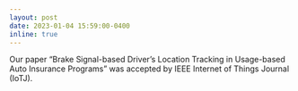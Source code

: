 ```yaml
---
layout: post
date: 2023-01-04 15:59:00-0400
inline: true
---
```


Our paper “Brake Signal-based Driver’s Location Tracking in Usage-based Auto Insurance Programs” was accepted by IEEE Internet of Things Journal (IoTJ). 
